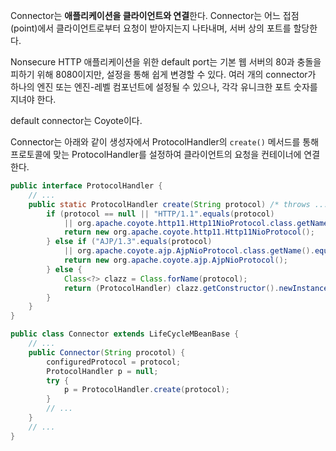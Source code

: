 Connector는 **애플리케이션을 클라이언트와 연결**한다.
Connector는 어느 접점(point)에서 클라이언트로부터 요청이 받아지는지 나타내며, 서버 상의 포트를 할당한다.

Nonsecure HTTP 애플리케이션을 위한 default port는 기본 웹 서버의 80과 충돌을 피하기 위해 8080이지만, 설정을 통해 쉽게 변경할 수 있다.
여러 개의 connector가 하나의 엔진 또는 엔진-레벨 컴포넌트에 설정될 수 있으나, 각각 유니크한 포트 숫자를 지녀야 한다.

default connector는 Coyote이다.

Connector는 아래와 같이 생성자에서 ProtocolHandler의 `create()` 메서드를 통해 프로토콜에 맞는 ProtocolHandler를 설정하여 클라이언트의 요청을 컨테이너에 연결한다.

```java
public interface ProtocolHandler {
	// ...
	public static ProtocolHandler create(String protocol) /* throws ... */ {
		if (protocol == null || "HTTP/1.1".equals(protocol)
			|| org.apache.coyote.http11.Http11NioProtocol.class.getName().equals(protocol)) {
			return new org.apache.coyote.http11.Http11NioProtocol();
		} else if ("AJP/1.3".equals(protocol)
			|| org.apache.coyote.ajp.AjpNioProtocol.class.getName().equals(protocol)) {
			return new org.apache.coyote.ajp.AjpNioProtocol();
		} else {
			Class<?> clazz = Class.forName(protocol);
			return (ProtocolHandler) clazz.getConstructor().newInstance();
		}
	}
}

public class Connector extends LifeCycleMBeanBase {
	// ...
	public Connector(String procotol) {
		configuredProtocol = protocol;
		ProtocolHandler p = null;
		try {
			p = ProtocolHandler.create(protocol);
		}
		// ...
	}
	// ...
}
```